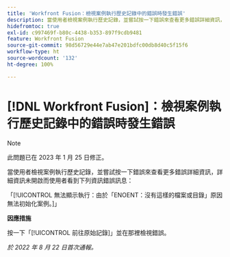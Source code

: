```yaml
---
title: 'Workfront Fusion：檢視案例執行歷史記錄中的錯誤時發生錯誤'
description: 當使用者檢視案例執行歷史記錄，並嘗試按一下錯誤來查看更多錯誤詳細資訊，詳細資訊未開啟而使用者看到錯誤訊息。
hidefromtoc: true
exl-id: c997469f-b80c-4438-b353-897f9cdb9481
feature: Workfront Fusion
source-git-commit: 98d56729e44e7ab47e201bdfc00db8d40c5f15f6
workflow-type: ht
source-wordcount: '132'
ht-degree: 100%

---
```


# [!DNL Workfront Fusion]：檢視案例執行歷史記錄中的錯誤時發生錯誤

>[!NOTE]
>
>此問題已在 2023 年 1 月 25 日修正。

當使用者檢視案例執行歷史記錄，並嘗試按一下錯誤來查看更多錯誤詳細資訊，詳細資訊未開啟而使用者看到下列資訊錯誤訊息：

「[!UICONTROL 無法顯示執行：由於「ENOENT：沒有這樣的檔案或目錄」原因無法初始化案例。]」

**因應措施**

按一下「[!UICONTROL 前往原始記錄]」並在那裡檢視錯誤。

_於 2022 年 8 月 22 日首次通報。_
